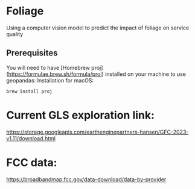 # Foliage
Using a computer vision model to predict the impact of foliage on service quality

## Prerequisites
You will need to have [Homebrew proj] (https://formulae.brew.sh/formula/proj) installed on your machine to use geopandas:
Installation for macOS: 
```shell
brew install proj
```



# Current GLS exploration link:
https://storage.googleapis.com/earthenginepartners-hansen/GFC-2023-v1.11/download.html


# FCC data:
https://broadbandmap.fcc.gov/data-download/data-by-provider
